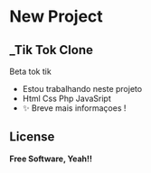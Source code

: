 # New Project
## _Tik Tok Clone

Beta tok tik

- Estou trabalhando neste projeto
- Html Css Php JavaSript
- ✨ Breve mais informaçoes !

## License

**Free Software, Yeah!!**
